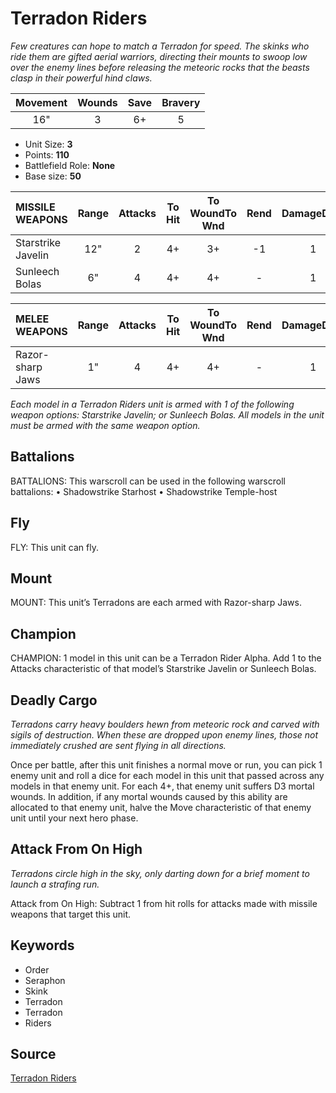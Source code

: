 # Terradon Riders

_Few creatures can hope to match a Terradon for speed. The skinks who ride them are gifted aerial warriors, directing their mounts to swoop low over the enemy lines before releasing the meteoric rocks that the beasts clasp in their powerful hind claws._


| Movement | Wounds | Save | Bravery |
|:--------:|:------:|:----:|:-------:|
| 16" | 3 | 6+ | 5 |

* Unit Size: **3**
* Points: **110**
* Battlefield Role: **None**
* Base size: **50**

| MISSILE WEAPONS | Range | Attacks | To Hit | To WoundTo Wnd | Rend | DamageDmg |
|:---|:--:|:--:|:--:|:--:|:--:|:--:|
| Starstrike Javelin | 12" | 2 | 4+ | 3+ | -1 | 1 |
| Sunleech Bolas | 6" | 4 | 4+ | 4+ | - | 1 |


| MELEE WEAPONS | Range | Attacks | To Hit | To WoundTo Wnd | Rend | DamageDmg |
|:---|:--:|:--:|:--:|:--:|:--:|:--:|
| Razor-sharp Jaws | 1" | 4 | 4+ | 4+ | - | 1 |


_Each model in a Terradon Riders unit is armed with 1 of the following weapon options: Starstrike Javelin; or Sunleech Bolas. All models in the unit must be armed with the same weapon option._

## Battalions

BATTALIONS: This warscroll can be used in the following warscroll battalions: • Shadowstrike Starhost • Shadowstrike Temple-host

## Fly

FLY: This unit can fly.

## Mount

MOUNT: This unit’s Terradons are each armed with Razor-sharp Jaws.

## Champion

CHAMPION: 1 model in this unit can be a Terradon Rider Alpha. Add 1 to the Attacks characteristic of that model’s Starstrike Javelin or Sunleech Bolas.

## Deadly Cargo

_Terradons carry heavy boulders hewn from meteoric rock and carved with sigils of destruction. When these are dropped upon enemy lines, those not immediately crushed are sent flying in all directions._

Once per battle, after this unit finishes a normal move or run, you can pick 1 enemy unit and roll a dice for each model in this unit that passed across any models in that enemy unit. For each 4+, that enemy unit suffers D3 mortal wounds. In addition, if any mortal wounds caused by this ability are allocated to that enemy unit, halve the Move characteristic of that enemy unit until your next hero phase.

## Attack From On High

_Terradons circle high in the sky, only darting down for a brief moment to launch a strafing run._

Attack from On High: Subtract 1 from hit rolls for attacks made with missile weapons that target this unit.

## Keywords

* Order
* Seraphon
* Skink
* Terradon
* Terradon
* Riders


## Source

[Terradon Riders](https://wahapedia.ru/aos3/factions/seraphon/Terradon-Riders)
